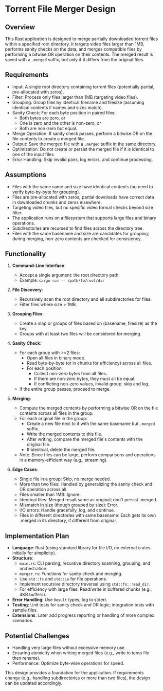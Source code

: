 # Torrent File Merger Design

## Overview

This Rust application is designed to merge partially downloaded torrent files within a specified root directory. It targets video files larger than 1MB, performs sanity checks on the data, and merges compatible files by performing a bitwise OR operation on their contents. The merged result is saved with a `.merged` suffix, but only if it differs from the original files.

## Requirements

- Input: A single root directory containing torrent files (potentially partial, pre-allocated with zeros).
- Filter: Process only files larger than 1MB (targeting video files).
- Grouping: Group files by identical filename and filesize (assuming identical contents if names and sizes match).
- Sanity Check: For each byte position in paired files:
  - Both bytes are zero, or
  - One is zero and the other is non-zero, or
  - Both are non-zero but equal.
- Merge Operation: If sanity check passes, perform a bitwise OR on the file contents to create a merged file.
- Output: Save the merged file with a `.merged` suffix in the same directory.
- Optimization: Do not create or persist the merged file if it is identical to one of the input files.
- Error Handling: Skip invalid pairs, log errors, and continue processing.

## Assumptions

- Files with the same name and size have identical contents (no need to verify byte-by-byte for grouping).
- Files are pre-allocated with zeros; partial downloads have correct data in downloaded chunks and zeros elsewhere.
- Targeting video files, but no specific video format checks beyond size filter.
- The application runs on a filesystem that supports large files and binary operations.
- Subdirectories are recursed to find files across the directory tree.
- Files with the same basename and size are candidates for grouping; during merging, non-zero contents are checked for consistency.

## Functionality

1. **Command-Line Interface**:
   - Accept a single argument: the root directory path.
   - Example: `cargo run -- /path/to/root/dir`

2. **File Discovery**:
   - Recursively scan the root directory and all subdirectories for files.
   - Filter files where size > 1MB.

3. **Grouping Files**:
   - Create a map or groups of files based on (basename, filesize) as the key.
   - Groups with at least two files will be considered for merging.

4. **Sanity Check**:
   - For each group with >=2 files:
     - Open all files in binary mode.
     - Read byte-by-byte (or in chunks for efficiency) across all files.
     - For each position:
       - Collect non-zero bytes from all files.
       - If there are non-zero bytes, they must all be equal.
       - If conflicting non-zero values, invalid group; skip and log.
   - If the entire group passes, proceed to merge.

5. **Merging**:
   - Compute the merged contents by performing a bitwise OR on the file contents across all files in the group.
   - For each original file in the group:
     - Create a new file next to it with the same basename but `.merged` suffix.
     - Write the merged contents to this file.
     - After writing, compare the merged file's contents with the original file.
     - If identical, delete the merged file.
   - Note: Since files can be large, perform comparisons and operations in a memory-efficient way (e.g., streaming).

6. **Edge Cases**:
   - Single file in a group: Skip, no merge needed.
   - More than two files: Handled by generalizing the sanity check and OR operation across all.
   - Files smaller than 1MB: Ignore.
   - Identical files: Merged result same as original; don't persist .merged.
   - Mismatch in size (though grouped by size): Error.
   - I/O errors: Handle gracefully, log, and continue.
   - Files in different directories with same basename: Each gets its own .merged in its directory, if different from original.

## Implementation Plan

- **Language**: Rust (using standard library for file I/O, no external crates initially for simplicity).
- **Structure**:
  - `main.rs`: CLI parsing, recursive directory scanning, grouping, and orchestration.
  - `merger.rs`: Functions for sanity check and merging.
  - Use `std::fs` and `std::io` for file operations.
  - Implement recursive directory traversal using `std::fs::read_dir`.
  - For efficiency with large files: Read/write in buffered chunks (e.g., 4KB buffers).
- **Error Handling**: Use `Result` types, log to stderr.
- **Testing**: Unit tests for sanity check and OR logic; integration tests with sample files.
- **Extensions**: Later add progress reporting or handling of more complex scenarios.

## Potential Challenges

- Handling very large files without excessive memory use.
- Ensuring atomicity when writing merged files (e.g., write to temp file then rename).
- Performance: Optimize byte-wise operations for speed.

This design provides a foundation for the application. If requirements change (e.g., handling subdirectories or more than two files), the design can be updated accordingly.
